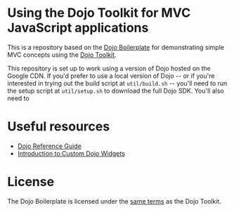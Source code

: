 # Using the Dojo Toolkit for MVC JavaScript applications

This is a repository based on the [Dojo
Boilerplate](https://github.com/rmurphey/dojo-boilerplate/) for demonstrating
simple MVC concepts using the [Dojo Toolkit](http://dojotoolkit.org).

This repository is set up to work using a version of Dojo hosted on the Google
CDN. If you'd prefer to use a local version of Dojo -- or if you're interested
in trying out the build script at `util/build.sh` -- you'll need to run the
setup script at `util/setup.sh` to download the full Dojo SDK. You'll also need
to

# Useful resources

* [Dojo Reference Guide](http://dojotoolkit.org/reference-guide/)
* [Introduction to Custom Dojo
  Widgets](http://www.enterprisedojo.com/2010/09/21/introduction-to-custom-dojo-widgets/)

# License

The Dojo Boilerplate is licensed under the [same
terms](http://bugs.dojotoolkit.org/browser/dojo/trunk/LICENSE) as the Dojo
Toolkit.
